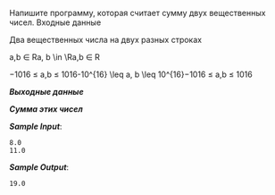 Напишите программу, которая считает сумму двух вещественных чисел.
Входные данные

Два вещественных числа на двух разных строках

a,b ∈ Ra, b \in \Ra,b ∈ R

−1016 ≤ a,b ≤ 1016-10^{16} \leq a, b \leq 10^{16}−1016 ≤ a,b ≤ 1016

***Выходные данные***

***Сумма этих чисел***

***Sample Input***:
```
8.0
11.0
```
***Sample Output***:
```
19.0
```
